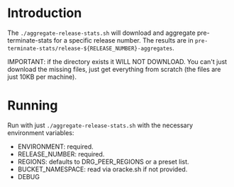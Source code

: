 # Introduction
The `./aggregate-release-stats.sh` will download and aggregate pre-terminate-stats for a specific release number. The results are in `pre-terminate-stats/release-${RELEASE_NUMBER}-aggregates`.

IMPORTANT: if the directory exists it WILL NOT DOWNLOAD. You can't just download the missing files, just get everything from scratch (the files are just 10KB per machine).

# Running
Run with just `./aggregate-release-stats.sh` with the necessary environment variables:

* ENVIRONMENT: required.
* RELEASE_NUMBER: required.
* REGIONS: defaults to DRG_PEER_REGIONS or a preset list.
* BUCKET_NAMESPACE: read via oracke.sh if not provided.
* DEBUG
